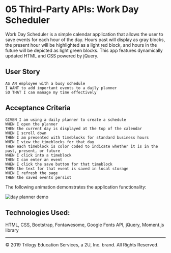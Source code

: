 # 05 Third-Party APIs: Work Day Scheduler

Work Day Scheduler is a simple calendar application that allows the user to save events for each hour of the day. Hours past will display as gray blocks, the present hour will be highlighted as a light red block, and hours in the future will be depicted as light green blocks. This app features dynamically updated HTML and CSS powered by jQuery.

## User Story

```
AS AN employee with a busy schedule
I WANT to add important events to a daily planner
SO THAT I can manage my time effectively
```

## Acceptance Criteria

```
GIVEN I am using a daily planner to create a schedule
WHEN I open the planner
THEN the current day is displayed at the top of the calendar
WHEN I scroll down
THEN I am presented with timeblocks for standard business hours
WHEN I view the timeblocks for that day
THEN each timeblock is color coded to indicate whether it is in the past, present, or future
WHEN I click into a timeblock
THEN I can enter an event
WHEN I click the save button for that timeblock
THEN the text for that event is saved in local storage
WHEN I refresh the page
THEN the saved events persist
```

The following animation demonstrates the application functionality:

![day planner demo](./Assets/05-third-party-apis-homework-demo.gif)

## Technologies Used:

HTML, CSS, Bootstrap, Fontawesome, Google Fonts API, jQuery, Moment.js library

- - -
© 2019 Trilogy Education Services, a 2U, Inc. brand. All Rights Reserved.

